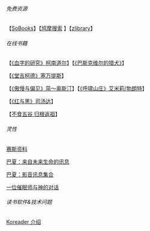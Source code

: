 ###### 免费资源

【[SoBooks](https://sobooks.cc/)】【[鸠摩搜索](https://www.jiumodiary.com/) 】【[zlibrary](https://b-ok.cc/)】

###### 在线书籍

【[《血字的研究》柯南道尔](http://www.dushu369.com/waiguomingzhu/fuermosi/xzdyj/)】【[《巴斯克维尔的猎犬》](http://www.dushu369.com/waiguomingzhu/fuermosi/bskwe/)】

【[《堂吉柯德》塞万提斯](http://www.dushu369.com/waiguomingzhu/tjhd/)】

【[《傲慢与偏见》简～奥斯汀](http://www.dushu369.com/waiguomingzhu/amypj/)】【[《呼啸山庄》艾米莉/勃朗特](http://www.dushu369.com/waiguomingzhu/hxsz/)】

【[《红与黑》司汤达](http://www.dushu369.com/waiguomingzhu/hyh/)】

【[不食五谷 归根返祖](http://b2theroots.blogspot.com/)】

###### 灵性

[赛斯资料](http://www.success001.com/b/saisi/saisi.htm)

[巴夏：来自未来生命的讯息](http://sophie6886.pixnet.net/blog/post/312477157-%E5%B7%B4%E5%A4%8F-%E4%BE%86%E8%87%AA%E6%9C%AA%E4%BE%86%E7%94%9F%E5%91%BD%E7%9A%84%E8%A8%8A%E6%81%AF%EF%BC%88%E4%B8%AD%E8%AD%AF%E7%89%88%EF%BC%89%E7%9B%AE%E9%8C%84)

[巴夏：影音讯息集合](https://basharbuddha.github.io/)

[一位催眠师与神的对话](http://russ999.pixnet.net/blog/post/94918731)



###### 读书软件&技术问题

[Koreader 介绍](https://bookfere.com/post/39.html)

